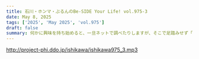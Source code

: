 ```yaml
---
title: 石川・ホンマ・ぶるんのBe-SIDE Your Life! vol.975-3
date: May 8, 2025
tags: ['2025', 'May 2025', 'vol.975']
draft: false
summary: 何かに興味を持ち始めると、一旦ネットで調べたりしますが、そこで足踏みせず「行ってみる、やってみる」のエネルギーってスゴいなぁ。アナタの「最近の新しい興味」について、番組に教えてください。
---
```


http://project-phi.ddo.jp/ishikawa/ishikawa975_3.mp3